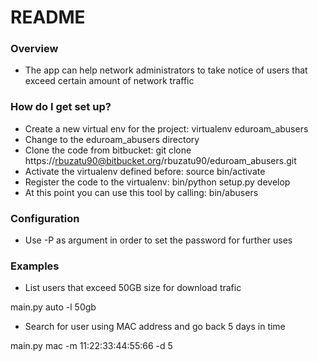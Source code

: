 # README #

### Overview ###
    
 * The app can help network administrators to take notice of users that exceed certain amount of network traffic

### How do I get set up? ###

 * Create a new virtual env for the project: virtualenv eduroam_abusers
 * Change to the eduroam_abusers directory
 * Clone the code from bitbucket: git clone https://rbuzatu90@bitbucket.org/rbuzatu90/eduroam_abusers.git
 * Activate the virtualenv defined before: source bin/activate
 * Register the code to the virtualenv: bin/python setup.py develop
 * At this point you can use this tool by calling: bin/abusers

### Configuration ###

* Use -P as argument in order to set the password for further uses

### Examples ###

 * List users that exceed 50GB size for download trafic
  
  main.py auto -l 50gb
  
 * Search for user using MAC address and go back 5 days in time
  
  main.py mac -m 11:22:33:44:55:66 -d 5